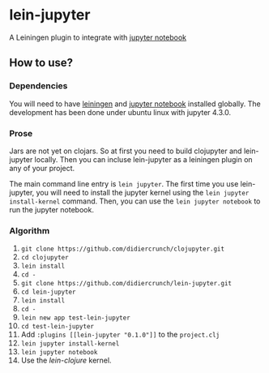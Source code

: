# lein-jupyter

A Leiningen plugin to integrate with [jupyter notebook](http://jupyter.org/)

## How to use?

### Dependencies

You will need to have [leiningen](https://leiningen.org/) and
[jupyter notebook](http://jupyter.org/) installed globally.  The development
has been done under ubuntu linux with jupyter 4.3.0.


### Prose

Jars are not yet on clojars.  So at first you need to build clojupyter
and lein-jupyter locally.  Then you can incluse lein-jupyter as a
leiningen plugin on any of your project.

The main command line entry is `lein jupyter`.  The first time you use
lein-jupyter, you will need to install the jupyter kernel using the
`lein jupyter install-kernel` command.  Then, you can use the
`lein jupyter notebook` to run the jupyter notebook.


### Algorithm

1.  `git clone https://github.com/didiercrunch/clojupyter.git`
2.  `cd clojupyter`
3.  `lein install`
4.  `cd -`
5.  `git clone https://github.com/didiercrunch/lein-jupyter.git`
6.  `cd lein-jupyter`
7.  `lein install`
8.  `cd -`
9.  `lein new app test-lein-jupyter`
10.  `cd test-lein-jupyter`
11.  Add `:plugins [[lein-jupyter "0.1.0"]]` to the `project.clj` 
12.  `lein jupyter install-kernel`
13.  `lein jupyter notebook`
14.  Use the *lein-clojure* kernel.
